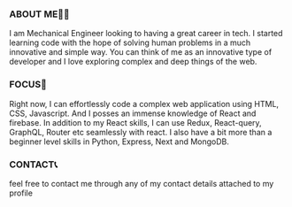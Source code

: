 ### ABOUT ME👨‍💻
I am Mechanical Engineer looking to having a great career in tech. I started learning code with the hope of solving human problems in a much innovative and simple way. You can think of me as an innovative type of developer and I love exploring complex and deep things of the web.


### FOCUS🎯
Right now, I can effortlessly code a complex web application using HTML, CSS, Javascript. And I posses an immense knowledge of React and firebase. In addition to my React skills, I can use Redux, React-query, GraphQL, Router etc seamlessly with react. I also have a bit more than a beginner level skills in Python, Express, Next and MongoDB.


### CONTACT📞
feel free to contact me through any of my contact details attached to my profile
